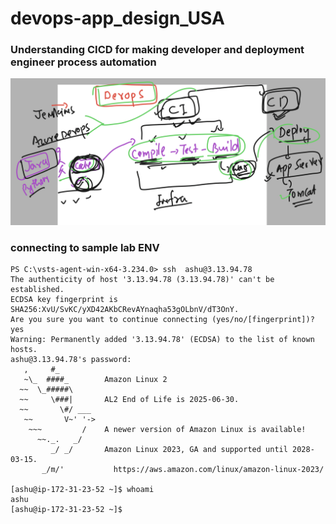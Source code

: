 # devops-app_design_USA

### Understanding CICD for making developer and deployment engineer process automation 

<img src="cicd1.png">

### connecting to sample lab ENV

```
PS C:\vsts-agent-win-x64-3.234.0> ssh  ashu@3.13.94.78
The authenticity of host '3.13.94.78 (3.13.94.78)' can't be established.
ECDSA key fingerprint is SHA256:XvU/SvKC/yXD42AKbCRevAYnaqha53gOLbnV/dT3OnY.
Are you sure you want to continue connecting (yes/no/[fingerprint])? yes
Warning: Permanently added '3.13.94.78' (ECDSA) to the list of known hosts.
ashu@3.13.94.78's password:
   ,     #_
   ~\_  ####_        Amazon Linux 2
  ~~  \_#####\
  ~~     \###|       AL2 End of Life is 2025-06-30.
  ~~       \#/ ___
   ~~       V~' '->
    ~~~         /    A newer version of Amazon Linux is available!
      ~~._.   _/
         _/ _/       Amazon Linux 2023, GA and supported until 2028-03-15.
       _/m/'           https://aws.amazon.com/linux/amazon-linux-2023/

[ashu@ip-172-31-23-52 ~]$ whoami
ashu
[ashu@ip-172-31-23-52 ~]$
```

